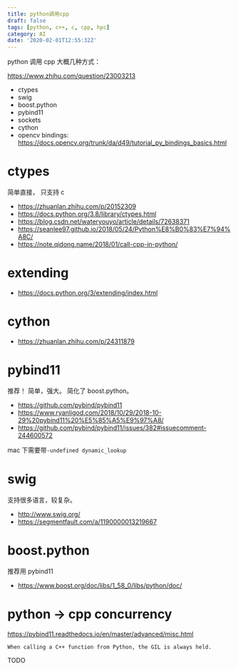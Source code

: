 ```yaml
---
title: python调用cpp
draft: false
tags: [python, c++, c, cpp, hpc]
category: AI
date: '2020-02-01T12:55:32Z'
---
```


<!-- more -->

python 调用 cpp 大概几种方式：

https://www.zhihu.com/question/23003213

- ctypes
- swig
- boost.python
- pybind11
- sockets
- cython
- opencv bindings: https://docs.opencv.org/trunk/da/d49/tutorial_py_bindings_basics.html

# ctypes

简单直接， 只支持 c

- https://zhuanlan.zhihu.com/p/20152309
- https://docs.python.org/3.8/library/ctypes.html
- https://blog.csdn.net/wateryouyo/article/details/72638371
- https://seanlee97.github.io/2018/05/24/Python%E8%B0%83%E7%94%A8C/
- https://note.qidong.name/2018/01/call-cpp-in-python/

# extending

- https://docs.python.org/3/extending/index.html

# cython

- https://zhuanlan.zhihu.com/p/24311879

# pybind11

推荐！ 简单，强大。 简化了 boost.python。

- https://github.com/pybind/pybind11
- https://www.ryanligod.com/2018/10/29/2018-10-29%20pybind11%20%E5%85%A5%E9%97%A8/
- https://github.com/pybind/pybind11/issues/382#issuecomment-244600572

mac 下需要带`-undefined dynamic_lookup`

# swig

支持很多语言，较复杂。

- http://www.swig.org/
- https://segmentfault.com/a/1190000013219667

# boost.python

推荐用 pybind11

- https://www.boost.org/doc/libs/1_58_0/libs/python/doc/

# python -> cpp concurrency

https://pybind11.readthedocs.io/en/master/advanced/misc.html

`When calling a C++ function from Python, the GIL is always held.`

TODO
